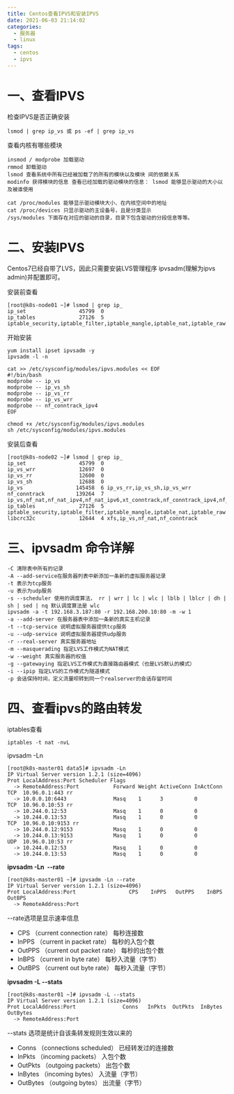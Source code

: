 ```yaml
---
title: Centos查看IPVS和安装IPVS
date: 2021-06-03 21:14:02
categories:
  - 服务器
  - linux
tags:
  - centos
  - ipvs
---
```


# 一、查看IPVS

检查IPVS是否正确安装

```
lsmod | grep ip_vs 或 ps -ef | grep ip_vs
```

查看内核有哪些模块

```
insmod / modprobe 加载驱动
rmmod 卸载驱动
lsmod 查看系统中所有已经被加载了的所有的模块以及模块 间的依赖关系
modinfo 获得模块的信息 查看已经加载的驱动模块的信息： lsmod 能够显示驱动的大小以及被谁使用

cat /proc/modules 能够显示驱动模块大小、在内核空间中的地址
cat /proc/devices 只显示驱动的主设备号，且是分类显示
/sys/modules 下面存在对应的驱动的目录，目录下包含驱动的分段信息等等。
```

# 二、安装IPVS

Centos7已经自带了LVS，因此只需要安装LVS管理程序 ipvsadm(理解为ipvs admin)并配置即可。

安装前查看

```
[root@k8s-node01 ~]# lsmod | grep ip_
ip_set                 45799  0 
ip_tables              27126  5 iptable_security,iptable_filter,iptable_mangle,iptable_nat,iptable_raw
```

开始安装

```
yum install ipset ipvsadm -y 
ipvsadm -l -n

cat >> /etc/sysconfig/modules/ipvs.modules << EOF
#!/bin/bash
modprobe -- ip_vs
modprobe -- ip_vs_sh
modprobe -- ip_vs_rr
modprobe -- ip_vs_wrr
modprobe -- nf_conntrack_ipv4
EOF

chmod +x /etc/sysconfig/modules/ipvs.modules
sh /etc/sysconfig/modules/ipvs.modules
```

安装后查看

```
[root@k8s-node02 ~]# lsmod | grep ip_
ip_set                 45799  0 
ip_vs_wrr              12697  0 
ip_vs_rr               12600  0 
ip_vs_sh               12688  0 
ip_vs                 145458  6 ip_vs_rr,ip_vs_sh,ip_vs_wrr
nf_conntrack          139264  7 ip_vs,nf_nat,nf_nat_ipv4,nf_nat_ipv6,xt_conntrack,nf_conntrack_ipv4,nf_conntrack_ipv6
ip_tables              27126  5 iptable_security,iptable_filter,iptable_mangle,iptable_nat,iptable_raw
libcrc32c              12644  4 xfs,ip_vs,nf_nat,nf_conntrack
```
# 三、ipvsadm 命令详解 

```
-C 清除表中所有的记录
-A --add-service在服务器列表中新添加一条新的虚拟服务器记录
-t 表示为tcp服务
-u 表示为udp服务
-s --scheduler 使用的调度算法， rr | wrr | lc | wlc | lblb | lblcr | dh | sh | sed | nq 默认调度算法是 wlc
ipvsadm -a -t 192.168.3.187:80 -r 192.168.200.10:80 -m -w 1
-a --add-server 在服务器表中添加一条新的真实主机记录
-t --tcp-service 说明虚拟服务器提供tcp服务
-u --udp-service 说明虚拟服务器提供udp服务
-r --real-server 真实服务器地址
-m --masquerading 指定LVS工作模式为NAT模式
-w --weight 真实服务器的权值
-g --gatewaying 指定LVS工作模式为直接路由器模式（也是LVS默认的模式）
-i --ipip 指定LVS的工作模式为隧道模式
-p 会话保持时间，定义流量呗转到同一个realserver的会话存留时间
```

# 四、查看ipvs的路由转发

iptables查看

```
iptables -t nat -nvL
```

ipvsadm -Ln

```
[root@k8s-master01 data5]# ipvsadm -Ln
IP Virtual Server version 1.2.1 (size=4096)
Prot LocalAddress:Port Scheduler Flags
  -> RemoteAddress:Port           Forward Weight ActiveConn InActConn
TCP  10.96.0.1:443 rr
  -> 10.0.0.10:6443               Masq    1      3          0         
TCP  10.96.0.10:53 rr
  -> 10.244.0.12:53               Masq    1      0          0         
  -> 10.244.0.13:53               Masq    1      0          0         
TCP  10.96.0.10:9153 rr
  -> 10.244.0.12:9153             Masq    1      0          0         
  -> 10.244.0.13:9153             Masq    1      0          0         
UDP  10.96.0.10:53 rr
  -> 10.244.0.12:53               Masq    1      0          0         
  -> 10.244.0.13:53               Masq    1      0          0  
```

**ipvsadm -Ln  --rate** 

```
[root@k8s-master01 ~]# ipvsadm -Ln --rate
IP Virtual Server version 1.2.1 (size=4096)
Prot LocalAddress:Port                 CPS    InPPS   OutPPS    InBPS   OutBPS
  -> RemoteAddress:Port
```

--rate选项是显示速率信息

- CPS （current connection rate） 每秒连接数
- InPPS （current in packet rate） 每秒的入包个数
- OutPPS （current out packet rate） 每秒的出包个数
- InBPS （current in byte rate） 每秒入流量（字节）
- OutBPS （current out byte rate） 每秒入流量（字节）

**ipvsadm -L --stats** 

```
[root@k8s-master01 ~]# ipvsadm -L --stats
IP Virtual Server version 1.2.1 (size=4096)
Prot LocalAddress:Port               Conns   InPkts  OutPkts  InBytes OutBytes
  -> RemoteAddress:Port
```

--stats 选项是统计自该条转发规则生效以来的

- Conns （connections scheduled） 已经转发过的连接数
- InPkts （incoming packets） 入包个数
- OutPkts （outgoing packets） 出包个数
- InBytes （incoming bytes） 入流量（字节）
- OutBytes （outgoing bytes） 出流量（字节）

